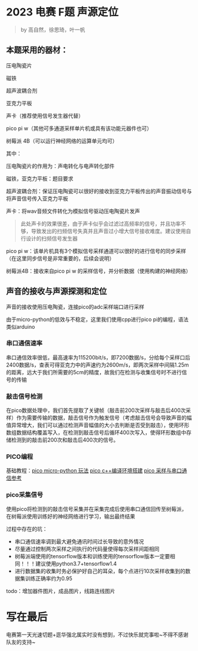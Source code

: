 # 2023 电赛 F题 声源定位
> by 高自然，徐思琦，叶一帆
## 本题采用的器材：

压电陶瓷片

磁铁

超声波耦合剂

亚克力平板

声卡（推荐使用信号发生器代替）

pico pi w（其他可多通道采样单片机或具有该功能元器件也可）

树莓派 4B（可以运行神经网络的运算单元均可）



其中：

压电陶瓷片的作用为：声电转化与电声转化部件

磁铁，亚克力平板：题目要求

超声波耦合剂：保证压电陶瓷可以很好的接收到亚克力平板传出的声音振动信号与将声音信号传入亚克力平板

声卡：将wav音频文件转化为模拟信号驱动压电陶瓷片发声

> 此处声卡的效果很差，由于声卡似乎会过滤过高频率的信号，并且功率不够，导致发出的扫频信号失真并且声音过小增大信号接收难度。建议使用自行设计的扫频信号发生器

pico pi w：该单片机具有3个模拟信号采样通道可以很好的进行信号的同步采样（在这里同步信号是非常重要的，后续会说明）

树莓派4B：接收来自pico pi w 的采样信号，并分析数据（使用构建的神经网络）

## 声音的接收与声源探测和定位

声音的接收使用压电陶瓷，连接pico的adc采样端口进行采样

由于micro-python的低效与不稳定，这里我们使用cpp进行pico pi的编程，语法类似arduino

### 串口通信速率

串口通信效率很低，最高速率为115200bit/s，即7200数据/s，分给每个采样口后2400数据/s，查表可得亚克力中的声速约为2600m/s，即两次采样中间隔1.25m的距离，远大于我们所需要的5cm的精度，故我们在检测与收集信号时不进行信号的传输

### 敲击信号检测

在pico数据处理中，我们首先提取了关键帧（敲击前200次采样与敲击后400次采样）作为需要传输的数据，敲击信号作为触发信号（考虑敲击信号会导致声音的幅值异常增大，我们可以通过检测声音幅值的大小去判断是否受到敲击），使用环形数组数据结构覆盖写入，在检测到敲击信号后循环400次写入，使得环形数组中存储检测到的敲击前200次和敲击后400次的信号。

### PICO编程

基础教程：[pico micro-python 玩法](http://92maker.com/?p=1017) [pico c++编译环境搭建](https://blog.csdn.net/lv__you/article/details/121942720) [pico 采样与串口通信参考](https://zhuanlan.zhihu.com/p/391731291)

### pico采集信号

使用pico将检测到的敲击信号采集并在采集完成后使用串口通信回传至树莓派，在树莓派使用训练好的神经网络进行学习，输出最终结果

过程中存在的坑：

- 串口通信速率调到最大避免通讯时间过长导致的意外情况
- 尽量通过控制两次采样之间执行的代码量使得每次采样间距相同
- 树莓派端使用的tensorflow版本和训练使用的tensorflow版本一定要相同！！！建议使用python3.7+tensorflow1.4
- 进行数据集的收集时务必保护好自己的耳朵，每个点进行10次采样收集到的数据集训练正确率约为0.95

todo：增加器件图片，成品图片，线路连线图片

# 写在最后

电赛第一天光速切题+逛华强北属实时没有想到，不过快乐就完事啦\~不得不感谢队友的支持\~





